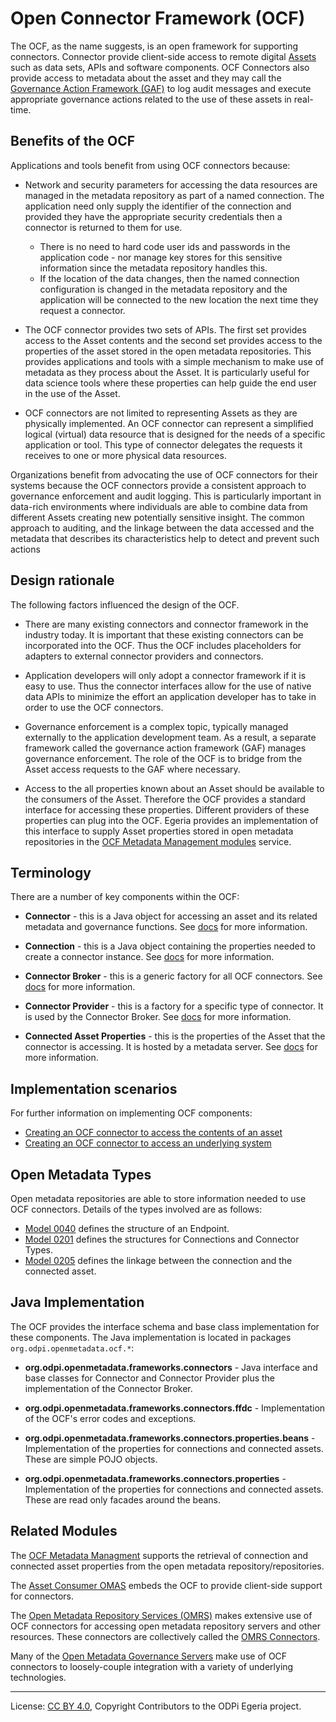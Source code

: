 <!-- SPDX-License-Identifier: CC-BY-4.0 -->
<!-- Copyright Contributors to the ODPi Egeria project. -->


# Open Connector Framework (OCF)

The OCF, as the name suggests, is an open framework for supporting connectors.
Connector provide client-side access to remote digital [Assets](../../../open-metadata-implementation/access-services/docs/concepts/assets)
such as data sets, APIs and software components.
OCF Connectors also provide access to metadata about the asset and they may call
the [Governance Action Framework (GAF)](../governance-action-framework) to log audit messages and execute
appropriate governance actions related to the use of these assets
in real-time.

## Benefits of the OCF

Applications and tools benefit from using OCF connectors because:

* Network and security parameters for accessing the data resources are managed in the metadata repository as part of a named connection.
The application need only supply the identifier of the connection and provided they have the appropriate security credentials then a connector is returned to them for use. 
 
  * There is no need to hard code user ids and passwords in the application code - nor manage key stores for this sensitive information since the metadata repository handles this.
  * If the location of the data changes, then the named connection configuration is changed in the metadata repository and the application will be connected to the new location the next time they request a connector.

* The OCF connector provides two sets of APIs.  The first set provides access to the Asset contents and the second set provides access to the properties of the asset stored in the open metadata repositories.
This provides applications and tools with a simple mechanism to make use of metadata as they process about the Asset.
It is particularly useful for data science tools where these properties can help guide the end user in the use of the Asset.

* OCF connectors are not limited to representing Assets as they are physically implemented.
An OCF connector can represent a simplified logical (virtual) data resource that is designed for the needs of a specific application or tool.
This type of connector delegates the requests it receives to one or more physical data resources.  

Organizations benefit from advocating the use of OCF connectors for their systems because the OCF
connectors provide a consistent approach to governance enforcement and audit logging.
This is particularly important in data-rich environments where individuals are able to combine data
from different Assets creating new potentially sensitive insight.
The common approach to auditing, and the linkage between the data accessed and the metadata that describes its characteristics help to detect and prevent such actions

## Design rationale

The following factors influenced the design of the OCF.

* There are many existing connectors and connector framework in the industry today.
It is important that these existing connectors can be incorporated into the OCF.
Thus the OCF includes placeholders for adapters to external connector providers and connectors.

* Application developers will only adopt a connector framework if it is easy to use.
Thus the connector interfaces allow for the use of native data APIs to minimize the effort an application developer
has to take in order to use the OCF connectors.

* Governance enforcement is a complex topic, typically managed externally to the application development team.
As a result, a separate framework called the governance action framework (GAF) manages governance enforcement.
The role of the OCF is to bridge from the Asset access requests to the GAF where necessary.

* Access to the all properties known about an Asset should be available to the consumers of the Asset.
Therefore the OCF provides a standard interface for accessing these properties.
Different providers of these properties can plug into the OCF.
Egeria provides an implementation of this interface to supply Asset properties stored in open metadata repositories
in the [OCF Metadata Management modules](../../common-services/ocf-metadata-management) service.

## Terminology

There are a number of key components within the OCF:

* **Connector** -  this is a Java object for accessing an asset and its
related metadata and governance functions. See [docs](docs/concepts/connector.md) for more information.

* **Connection** - this is a Java object containing the properties needed to
create a connector instance. See [docs](docs/concepts/connection.md) for more information.

* **Connector Broker** - this is a generic factory for all OCF connectors.
See [docs](docs/concepts/connector-broker.md) for more information.

* **Connector Provider** - this is a factory for a specific type of connector.
It is used by the Connector Broker. See [docs](docs/concepts/connector-provider.md) for more information.

* **Connected Asset Properties** - this is the properties of the Asset that the connector is accessing.
It is hosted by a metadata server.  See [docs](docs/concepts/connected-asset-properties.md) for more information.

## Implementation scenarios

For further information on implementing OCF components:

* [Creating an OCF connector to access the contents of an asset](docs/design/connector-to-asset.md)
* [Creating an OCF connector to access an underlying system](docs/design/connector-to-system.md)

## Open Metadata Types

Open metadata repositories are able to store information needed to use OCF connectors.  Details of the types involved are as follows:

* [Model 0040](../../../open-metadata-publication/website/open-metadata-types/0040-Software-Servers.png) defines the structure of an Endpoint.
* [Model 0201](../../../open-metadata-publication/website/open-metadata-types/0201-Connectors-and-Connections.png) defines the structures for Connections and Connector Types.
* [Model 0205](../../../open-metadata-publication/website/open-metadata-types/0205-Connection-Linkage.png) defines the linkage between the connection and the connected asset.

## Java Implementation

The OCF provides the interface schema and base class implementation for these components.
The Java implementation is located in packages `org.odpi.openmetadata.ocf.*`:

* **org.odpi.openmetadata.frameworks.connectors** - Java interface and base classes for Connector and Connector Provider
plus the implementation of the Connector Broker.

* **org.odpi.openmetadata.frameworks.connectors.ffdc** - Implementation of the OCF's error codes and exceptions.

* **org.odpi.openmetadata.frameworks.connectors.properties.beans** - Implementation of the properties for connections and connected assets.
These are simple POJO objects.

* **org.odpi.openmetadata.frameworks.connectors.properties** - Implementation of the properties for connections and connected assets.
These are read only facades around the beans.

## Related Modules

The [OCF Metadata Managment](../../common-services/ocf-metadata-management) supports the retrieval
of connection and connected asset properties from the open metadata
repository/repositories.

The [Asset Consumer OMAS](../../access-services/asset-consumer) embeds the OCF to provide
client-side support for connectors.

The [Open Metadata Repository Services (OMRS)](../../repository-services)
makes extensive use of OCF connectors for accessing open metadata repository servers and other resources.
These connectors are collectively called the [OMRS Connectors](../../repository-services/docs/component-descriptions/connectors).

Many of the [Open Metadata Governance Servers](../../governance-servers) make use of OCF connectors to
loosely-couple integration with a variety of underlying technologies.


----
License: [CC BY 4.0](https://creativecommons.org/licenses/by/4.0/),
Copyright Contributors to the ODPi Egeria project.
